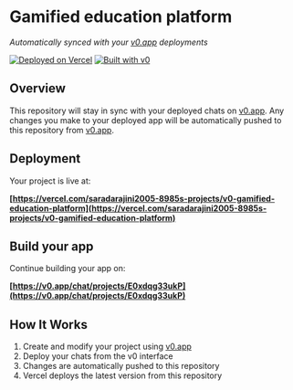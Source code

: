 # Gamified education platform

*Automatically synced with your [v0.app](https://v0.app) deployments*

[![Deployed on Vercel](https://img.shields.io/badge/Deployed%20on-Vercel-black?style=for-the-badge&logo=vercel)](https://vercel.com/saradarajini2005-8985s-projects/v0-gamified-education-platform)
[![Built with v0](https://img.shields.io/badge/Built%20with-v0.app-black?style=for-the-badge)](https://v0.app/chat/projects/E0xdqg33ukP)

## Overview

This repository will stay in sync with your deployed chats on [v0.app](https://v0.app).
Any changes you make to your deployed app will be automatically pushed to this repository from [v0.app](https://v0.app).

## Deployment

Your project is live at:

**[https://vercel.com/saradarajini2005-8985s-projects/v0-gamified-education-platform](https://vercel.com/saradarajini2005-8985s-projects/v0-gamified-education-platform)**

## Build your app

Continue building your app on:

**[https://v0.app/chat/projects/E0xdqg33ukP](https://v0.app/chat/projects/E0xdqg33ukP)**

## How It Works

1. Create and modify your project using [v0.app](https://v0.app)
2. Deploy your chats from the v0 interface
3. Changes are automatically pushed to this repository
4. Vercel deploys the latest version from this repository